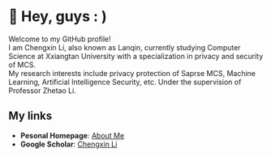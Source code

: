 

# :star2: Hey, guys : )

Welcome to my GitHub profile!   
I am Chengxin Li, also known as Lanqin, currently studying Computer Science at Xxiangtan University with a specialization in privacy and security of MCS.   
My research interests include privacy protection of Saprse MCS, Machine Learning, Artificial Intelligence Security, etc. Under the supervision of Professor Zhetao Li.

## My links
- **Pesonal Homepage**: [About Me](academicpages/academicpages.github.io)
- **Google Scholar**: [Chengxin Li]([(https://scholar.google.com/citations?user=qRE4l5EAAAAJ&hl=zh-CN)])
